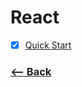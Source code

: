 # React

- [x] [Quick Start](https://facebook.github.io/react/docs/hello-world.html)

### [<-- Back](https://github.com/simoneas02/crazy-learning/)
